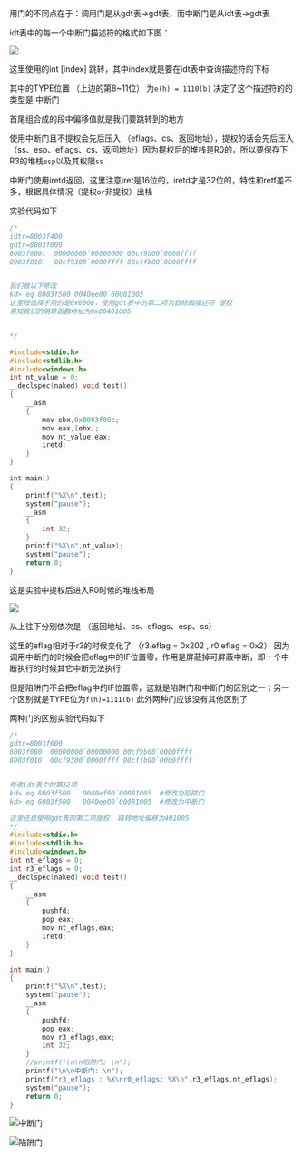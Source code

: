 用门的不同点在于：调用门是从gdt表->gdt表，而中断门是从idt表->gdt表

idt表中的每一个中断门描述符的格式如下图：

![](https://i.loli.net/2021/05/29/dcSlm4j7QXYAfeH.png)

这里使用的int [index] 跳转，其中index就是要在idt表中查询描述符的下标

其中的TYPE位置 （上边的第8~11位） 为`e(h) = 1110(b)` 决定了这个描述符的的类型是 中断门

首尾组合成的段中偏移值就是我们要跳转到的地方

使用中断门且不提权会先后压入 （eflags、cs、返回地址），提权的话会先后压入（ss、esp、eflags、cs、返回地址）因为提权后的堆栈是R0的，所以要保存下R3的堆栈`esp`以及其权限`ss`

中断门使用iretd返回，这里注意iret是16位的，iretd才是32位的，特性和retf差不多，根据具体情况（提权`or`非提权）出栈



实验代码如下

```c
/*
idtr=8003f400
gdtr=8003f000
8003f000:  00000000`00000000 00cf9b00`0000ffff
8003f010:  00cf9300`0000ffff 00cffb00`0000ffff


我们做以下修改
kd> eq 8003f500 0040ee00`00081005
这里段选择子用的是0x0008，使用gdt表中的第二项为目标段描述符 提权
易知我们的跳转函数地址为0x00401005


*/

#include<stdio.h>
#include<stdlib.h>
#include<windows.h>
int nt_value = 0;
__declspec(naked) void test()
{
	__asm
	{
		mov ebx,0x8003f00c;
		mov eax,[ebx];
		mov nt_value,eax;
		iretd;
	}
}

int main()
{
	printf("%X\n",test);
	system("pause");
	__asm
	{
		int 32;
	}
	printf("%X\n",nt_value);
	system("pause");
	return 0;
}
```

这是实验中提权后进入R0时候的堆栈布局

![](https://i.loli.net/2021/05/29/OfncLXIV7JCzyFD.png)

从上往下分别依次是 （返回地址、cs、eflags、esp、ss）

这里的eflag相对于r3的时候变化了 （r3.eflag = 0x202 , r0.eflag = 0x2） 因为调用中断门的时候会把eflag中的IF位置零，作用是屏蔽掉可屏蔽中断，即一个中断执行的时候其它中断无法执行

但是陷阱门不会把eflag中的IF位置零，这就是陷阱门和中断门的区别之一；另一个区别就是TYPE位为`f(h)=1111(b)` 此外两种门应该没有其他区别了

两种门的区别实验代码如下

```c
/*
gdtr=8003f000
8003f000  00000000`00000000 00cf9b00`0000ffff
8003f010  00cf9300`0000ffff 00cffb00`0000ffff


修改idt表中的第32项
kd> eq 8003f500   0040ef00`00081005  #修改为陷阱门
kd> eq 8003f500   0040ee00`00081005  #修改为中断门

这里还是使用gdt表的第二项提权  跳转地址偏移为401005
*/
#include<stdio.h>
#include<stdlib.h>
#include<windows.h>
int nt_eflags = 0;
int r3_eflags = 0;
__declspec(naked) void test()
{
	__asm
	{
		pushfd;
		pop eax;
		mov nt_eflags,eax;
		iretd;
	}
}

int main()
{
	printf("%X\n",test);
	system("pause");
	__asm
	{
		pushfd;
		pop eax;
		mov r3_eflags,eax;
		int 32;
	}
	//printf("\n\n陷阱门: \n");
    printf("\n\n中断门: \n");
	printf("r3_eflags : %X\nr0_eflags: %X\n",r3_eflags,nt_eflags);
	system("pause");
	return 0;
}
```

![中断门](https://i.loli.net/2021/05/30/kYvFiHunBScDrGx.png)

![陷阱门](https://i.loli.net/2021/05/30/iMArLBvdCTG28Y4.png)